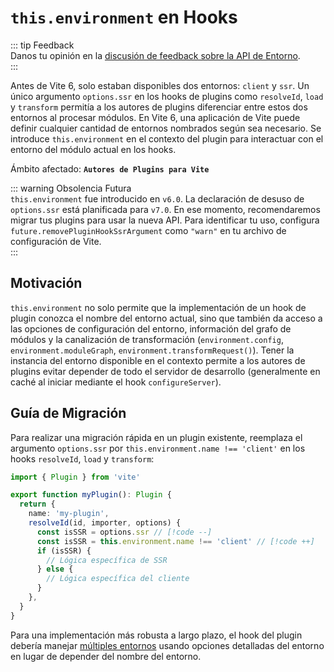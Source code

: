 # `this.environment` en Hooks

::: tip Feedback  
Danos tu opinión en la [discusión de feedback sobre la API de Entorno](https://github.com/vitejs/vite/discussions/16358).  
:::

Antes de Vite 6, solo estaban disponibles dos entornos: `client` y `ssr`. Un único argumento `options.ssr` en los hooks de plugins como `resolveId`, `load` y `transform` permitía a los autores de plugins diferenciar entre estos dos entornos al procesar módulos. En Vite 6, una aplicación de Vite puede definir cualquier cantidad de entornos nombrados según sea necesario. Se introduce `this.environment` en el contexto del plugin para interactuar con el entorno del módulo actual en los hooks.

Ámbito afectado: **`Autores de Plugins para Vite`**

::: warning Obsolencia Futura  
`this.environment` fue introducido en `v6.0`. La declaración de desuso de `options.ssr` está planificada para `v7.0`. En ese momento, recomendaremos migrar tus plugins para usar la nueva API. Para identificar tu uso, configura `future.removePluginHookSsrArgument` como `"warn"` en tu archivo de configuración de Vite.  
:::

## Motivación

`this.environment` no solo permite que la implementación de un hook de plugin conozca el nombre del entorno actual, sino que también da acceso a las opciones de configuración del entorno, información del grafo de módulos y la canalización de transformación (`environment.config`, `environment.moduleGraph`, `environment.transformRequest()`). Tener la instancia del entorno disponible en el contexto permite a los autores de plugins evitar depender de todo el servidor de desarrollo (generalmente en caché al iniciar mediante el hook `configureServer`).

## Guía de Migración

Para realizar una migración rápida en un plugin existente, reemplaza el argumento `options.ssr` por `this.environment.name !== 'client'` en los hooks `resolveId`, `load` y `transform`:

```ts
import { Plugin } from 'vite'

export function myPlugin(): Plugin {
  return {
    name: 'my-plugin',
    resolveId(id, importer, options) {
      const isSSR = options.ssr // [!code --]
      const isSSR = this.environment.name !== 'client' // [!code ++]
      if (isSSR) {
        // Lógica específica de SSR
      } else {
        // Lógica específica del cliente
      }
    },
  }
}
```

Para una implementación más robusta a largo plazo, el hook del plugin debería manejar [múltiples entornos](/guide/api-environment.html#accessing-the-current-environment-in-hooks) usando opciones detalladas del entorno en lugar de depender del nombre del entorno.
